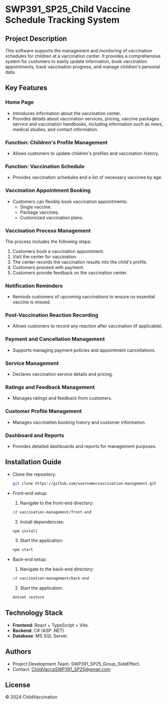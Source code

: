 # SWP391_SP25_Child Vaccine Schedule Tracking System

## Project Description
This software supports the management and monitoring of vaccination schedules for children at a vaccination center. It provides a comprehensive system for customers to easily update information, book vaccination appointments, track vaccination progress, and manage children's personal data.

## Key Features

### Home Page
- Introduces information about the vaccination center.
- Provides details about vaccination services, pricing, vaccine packages service and vaccination handbooks, including information such as news, medical studies, and contact information.

### Function: Children's Profile Management
- Allows customers to update children's profiles and vaccination history.

### Function: Vaccination Schedule
- Provides vaccination schedules and a list of necessary vaccines by age.

### Vaccination Appointment Booking
- Customers can flexibly book vaccination appointments:
  - Single vaccine.
  - Package vaccines.
  - Customized vaccination plans.

### Vaccination Process Management
The process includes the following steps:
1. Customers book a vaccination appointment.
2. Visit the center for vaccination.
3. The center records the vaccination results into the child's profile.
4. Customers proceed with payment.
5. Customers provide feedback on the vaccination center.

### Notification Reminders
- Reminds customers of upcoming vaccinations to ensure no essential vaccine is missed.

### Post-Vaccination Reaction Recording
- Allows customers to record any reaction after vaccination (if applicable).

### Payment and Cancellation Management
- Supports managing payment policies and appointment cancellations.

### Service Management
- Declares vaccination service details and pricing.

### Ratings and Feedback Management
- Manages ratings and feedback from customers.

### Customer Profile Management
- Manages vaccination booking history and customer information.

### Dashboard and Reports
- Provides detailed dashboards and reports for management purposes.

## Installation Guide
- Clone the repository:
   ```bash
   git clone https://github.com/username/vaccination-management.git
   ```
- Front-end setup:
    1. Navigate to the front-end directory:
    ```bash
    cd vaccination-management/front-end
    ```
    2. Install dependencies:
    ```bash
    npm install
    ```

    3. Start the application:
    ```bash
    npm start
    ```
- Back-end setup:
    1. Navigate to the back-end directory:
    ```bash
    cd vaccination-management/back-end
    ```
    2. Start the application:
    ```bash
    dotnet restore
    ```
## Technology Stack
- **Frontend**: React + TypeScript + Vite.
- **Backend**: C# (ASP .NET)
- **Database**: MS SQL Server.

## Authors
- Project Development Team: SWP391_SP25_Group_SideEffect.
- Contact: ChildVaccaSWP391_SP25@gmail.com

## License
© 2024 ChildVaccination